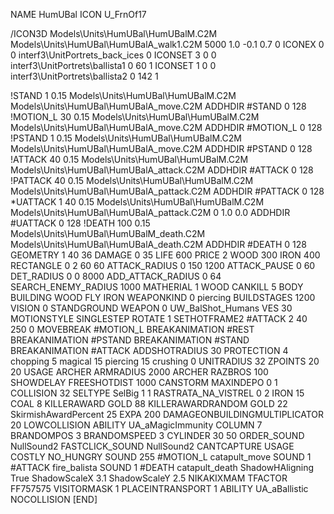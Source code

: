 NAME HumUBal
ICON U_FrnOf17

/ICON3D Models\Units\HumUBal\HumUBalM.C2M Models\Units\HumUBal\HumUBalA_walk1.C2M 5000 1.0 -0.1 0.7 0 
ICONEX 0 0 interf3\UnitPortrets\_back_ices 0
ICONSET 3 0 0 interf3\UnitPortrets\ballista1 0 60 1
ICONSET 1 0 0 interf3\UnitPortrets\ballista2 0 142 1

!STAND          1 0.15 Models\Units\HumUBal\HumUBalM.C2M Models\Units\HumUBal\HumUBalA_move.C2M
ADDHDIR #STAND 0 128
!MOTION_L      30 0.15 Models\Units\HumUBal\HumUBalM.C2M Models\Units\HumUBal\HumUBalA_move.C2M
ADDHDIR #MOTION_L 0 128
!PSTAND        1  0.15 Models\Units\HumUBal\HumUBalM.C2M Models\Units\HumUBal\HumUBalA_move.C2M
ADDHDIR #PSTAND 0 128 
!ATTACK        40 0.15 Models\Units\HumUBal\HumUBalM.C2M Models\Units\HumUBal\HumUBalA_attack.C2M
ADDHDIR #ATTACK 0 128
!PATTACK        40 0.15 Models\Units\HumUBal\HumUBalM.C2M Models\Units\HumUBal\HumUBalA_pattack.C2M
ADDHDIR #PATTACK 0 128
*UATTACK        1 40 0.15 Models\Units\HumUBal\HumUBalM.C2M Models\Units\HumUBal\HumUBalA_pattack.C2M 0 1.0 0.0
ADDHDIR #UATTACK 0 128
!DEATH         100 0.15 Models\Units\HumUBal\HumUBalM_death.C2M Models\Units\HumUBal\HumUBalA_death.C2M
ADDHDIR #DEATH 0 128
GEOMETRY 1 40 36
DAMAGE   0 35
LIFE     600
PRICE 2 WOOD 300 IRON 400
RECTANGLE 0 2 60 60
ATTACK_RADIUS 0 150 1200
ATTACK_PAUSE 0 60
DET_RADIUS 0 0 8000
ADD_ATTACK_RADIUS 0 64
SEARCH_ENEMY_RADIUS 1000
MATHERIAL 1 WOOD
CANKILL 5 BODY BUILDING WOOD FLY IRON
WEAPONKIND 0 piercing
BUILDSTAGES 1200
VISION 0
STANDGROUND
WEAPON 0 UW_BalShot_Humans
VES 30
MOTIONSTYLE SINGLESTEP
ROTATE 1
SETHOTFRAME2 #ATTACK 2 40 250 0
MOVEBREAK #MOTION_L
BREAKANIMATION #REST
BREAKANIMATION #PSTAND
BREAKANIMATION #STAND
BREAKANIMATION #ATTACK
ADDSHOTRADIUS 30
PROTECTION 4 chopping 5 magical 15 piercing 15 crushing 0
UNITRADIUS 32
ZPOINTS 20 20
USAGE ARCHER
ARMRADIUS 		2000
ARCHER
RAZBROS 100
SHOWDELAY
FREESHOTDIST 1000
CANSTORM
MAXINDEPO 0 1
COLLISION 32
SELTYPE SelBig 1 1
RASTRATA_NA_VISTREL 0 2 IRON 15 COAL 8
KILLERAWARD             GOLD 88
KILLERAWARDRANDOM       GOLD 22
SkirmishAwardPercent 25
EXPA 200
DAMAGEONBUILDINGMULTIPLICATOR 20
LOWCOLLISION
ABILITY	UA_aMagicImmunity
COLUMN 7
BRANDOMPOS 3
BRANDOMSPEED 3
CYLINDER 30 50
ORDER_SOUND NullSound2
FASTCLICK_SOUND NullSound2
CANTCAPTURE
USAGE COSTLY
NO_HUNGRY
SOUND 255 #MOTION_L catapult_move
SOUND 1 #ATTACK fire_balista
SOUND 1 #DEATH catapult_death
ShadowHAligning True
ShadowScaleX 3.1
ShadowScaleY 2.5
NIKAKIXMAM
TFACTOR FF757575
VISITORMASK 1
PLACEINTRANSPORT 1
ABILITY UA_aBallistic
NOCOLLISION
[END]
